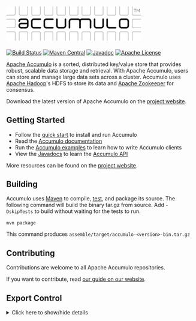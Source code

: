<!--

    Licensed to the Apache Software Foundation (ASF) under one
    or more contributor license agreements.  See the NOTICE file
    distributed with this work for additional information
    regarding copyright ownership.  The ASF licenses this file
    to you under the Apache License, Version 2.0 (the
    "License"); you may not use this file except in compliance
    with the License.  You may obtain a copy of the License at

      https://www.apache.org/licenses/LICENSE-2.0

    Unless required by applicable law or agreed to in writing,
    software distributed under the License is distributed on an
    "AS IS" BASIS, WITHOUT WARRANTIES OR CONDITIONS OF ANY
    KIND, either express or implied.  See the License for the
    specific language governing permissions and limitations
    under the License.

-->

[![Apache Accumulo][logo]][accumulo]
--
[![Build Status][ti]][tl] [![Maven Central][mi]][ml] [![Javadoc][ji]][jl] [![Apache License][li]][ll]

[Apache Accumulo][accumulo] is a sorted, distributed key/value store that provides robust,
scalable data storage and retrieval. With Apache Accumulo, users can store and manage large
data sets across a cluster. Accumulo uses [Apache Hadoop]'s HDFS to store its data and
[Apache Zookeeper] for consensus.

Download the latest version of Apache Accumulo on the [project website][dl].

## Getting Started

* Follow the [quick start] to install and run Accumulo
* Read the [Accumulo documentation][docs]
* Run the [Accumulo examples][examples] to learn how to write Accumulo clients
* View the [Javadocs][javadocs] to learn the [Accumulo API][api]

More resources can be found on the [project website][accumulo].

## Building

Accumulo uses [Maven] to compile, [test], and package its source. The following
command will build the binary tar.gz from source. Add `-DskipTests` to build without
waiting for the tests to run.

    mvn package

This command produces `assemble/target/accumulo-<version>-bin.tar.gz`

## Contributing

Contributions are welcome to all Apache Accumulo repositories.

If you want to contribute, read [our guide on our website][contribute].

## Export Control

<details>
<summary>Click here to show/hide details</summary>

---

This distribution includes cryptographic software. The country in which you
currently reside may have restrictions on the import, possession, use, and/or
re-export to another country, of encryption software. BEFORE using any
encryption software, please check your country's laws, regulations and
policies concerning the import, possession, or use, and re-export of encryption
software, to see if this is permitted. See <https://www.wassenaar.org/> for more
information.

The U.S. Government Department of Commerce, Bureau of Industry and Security
(BIS), has classified this software as Export Commodity Control Number (ECCN)
5D002.C.1, which includes information security software using or performing
cryptographic functions with asymmetric algorithms. The form and manner of this
Apache Software Foundation distribution makes it eligible for export under the
License Exception ENC Technology Software Unrestricted (TSU) exception (see the
BIS Export Administration Regulations, Section 740.13) for both object code and
source code.

The following provides more details on the included cryptographic software:

Apache Accumulo uses the built-in java cryptography libraries in its RFile
encryption implementation. See [oracle's export-regulations doc][java-export]
for more details for on Java's cryptography features. Apache Accumulo also uses
the bouncycastle library for some cryptographic technology as well. See
[the BouncyCastle site][bouncy-site] for
more details on bouncycastle's cryptography features.

</details>

[api]: https://accumulo.apache.org/api
[accumulo]: https://accumulo.apache.org
[logo]: contrib/accumulo-logo.png
[quick start]: https://accumulo.apache.org/docs/2.x/getting-started/quickstart
[test]: TESTING.md
[Apache Hadoop]: https://hadoop.apache.org
[Apache Zookeeper]: https://zookeeper.apache.org
[Maven]: https://maven.apache.org
[docs]: https://accumulo.apache.org/latest/accumulo_user_manual
[examples]: https://github.com/apache/accumulo-examples
[javadocs]: https://accumulo.apache.org/latest/apidocs
[li]: https://img.shields.io/badge/license-ASL-blue.svg
[ll]: https://www.apache.org/licenses/LICENSE-2.0
[mi]: https://maven-badges.herokuapp.com/maven-central/org.apache.accumulo/accumulo-core/badge.svg
[ml]: https://maven-badges.herokuapp.com/maven-central/org.apache.accumulo/accumulo-core/
[ji]: https://www.javadoc.io/badge/org.apache.accumulo/accumulo-core.svg
[jl]: https://www.javadoc.io/doc/org.apache.accumulo/accumulo-core
[ti]: https://github.com/apache/accumulo/workflows/QA/badge.svg
[tl]: https://github.com/apache/accumulo/actions
[java-export]: https://www.oracle.com/us/products/export/export-regulations-345813.html
[bouncy-site]: https://bouncycastle.org
[dl]: https://accumulo.apache.org/downloads
[contribute]: https://accumulo.apache.org/how-to-contribute
